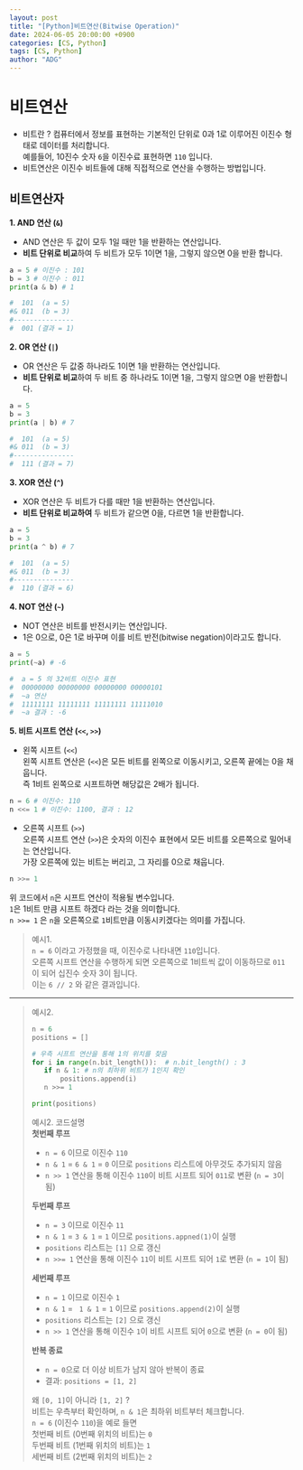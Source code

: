 ```yaml
---
layout: post
title: "[Python]비트연산(Bitwise Operation)"
date: 2024-06-05 20:00:00 +0900
categories: [CS, Python]
tags: [CS, Python]
author: "ADG"
---
```


# 비트연산

- 비트란 ? 컴퓨터에서 정보를 표현하는 기본적인 단위로 0과 1로 이루어진 이진수 형태로 데이터를 처리합니다.  
  예를들어, 10진수 숫자 `6`을 이진수료 표현하면 `110` 입니다.
- 비트연산은 이진수 비트들에 대해 직접적으로 연산을 수행하는 방법입니다.

## 비트연산자

**1. AND 연산 (`&`)**  
  - AND 연산은 두 값이 모두 1일 때만 1을 반환하는 연산입니다.  
  - **비트 단위로 비교**하여 두 비트가 모두 1이면 1을, 그렇지 않으면 0을 반환 합니다.  

   ```python
   a = 5 # 이진수 : 101
   b = 3 # 이진수 : 011
   print(a & b) # 1

   #  101  (a = 5)
   #& 011  (b = 3)
   #---------------
   #  001 (결과 = 1)
   ```

**2. OR 연산 (`|`)**  
  - OR 연산은 두 값중 하나라도 1이면 1을 반환하는 연산입니다.  
  - **비트 단위로 비교**하여 두 비트 중 하나라도 1이면 1을, 그렇지 않으면 0을 반환합니다.  

   ```python
   a = 5
   b = 3
   print(a | b) # 7

   #  101  (a = 5)
   #& 011  (b = 3)
   #---------------
   #  111 (결과 = 7)
   ```

**3. XOR 연산 (`^`)**  
  - XOR 연산은 두 비트가 다를 때만 1을 반환하는 연산입니다.  
  - **비트 단위로 비교하여** 두 비트가 같으면 0을, 다르면 1을 반환합니다.  

   ```python
   a = 5
   b = 3
   print(a ^ b) # 7

   #  101  (a = 5)
   #& 011  (b = 3)
   #---------------
   #  110 (결과 = 6)
   ```

**4. NOT 연산 (`~`)**  
  - NOT 연산은 비트를 반전시키는 연산입니다.  
  - 1은 0으로, 0은 1로 바꾸며 이를 비트 반전(bitwise negation)이라고도 합니다.

   ```python
   a = 5
   print(~a) # -6

   #  a = 5 의 32비트 이진수 표현
   #  00000000 00000000 00000000 00000101
   #  ~a 연산
   #  11111111 11111111 11111111 11111010
   #  ~a 결과 : -6
   ```
**5. 비트 시프트 연산 (`<<`, `>>`)**  
  - 왼쪽 시프트 (`<<`)  
   왼쪽 시프트 연산은 (`<<`)은 모든 비트를 왼쪽으로 이동시키고, 오른쪽 끝에는 0을 채웁니다.  
   즉 1비트 왼쪽으로 시프트하면 해당값은 2배가 됩니다.  

   ```python
   n = 6 # 이진수: 110
   n <<= 1 # 이진수: 1100, 결과 : 12
   ```

  - 오른쪽 시프트 (`>>`)  
   오른쪽 시프트 연산 (`>>`)은 숫자의 이진수 표현에서 모든 비트를 오른쪽으로 밀어내는 연산입니다.  
   가장 오른쪽에 있는 비트는 버리고, 그 자리를 0으로 채웁니다.  

   ```python
   n >>= 1
   ```

   위 코드에서 `n`은 시프트 연산이 적용될 변수입니다.  
   `1`은 1비트 만큼 시프트 하겠다 라는 것을 의미합니다.  
   `n >>= 1` 은 `n`을 오른쪽으로 `1`비트만큼 이동시키겠다는 의미를 가집니다.
   
   > 예시1.  
   > `n = 6` 이라고 가정했을 때, 이진수로 나타내면 `110`입니다.  
   > 오른쪽 시프트 연산을 수행하게 되면 오른쪽으로 1비트씩 값이 이동하므로 `011` 이 되어 십진수 숫자 3이 됩니다.  
   > 이는 `6 // 2` 와 같은 결과입니다.  

   ---

   >예시2.  
   >```python
   >n = 6
   >positions = []
   >
   ># 우측 시프트 연산을 통해 1의 위치를 찾음
   >for i in range(n.bit_length()):  # n.bit_length() : 3
   >    if n & 1: # n의 최하위 비트가 1인지 확인
   >        positions.append(i) 
   >    n >>= 1
   >
   >print(positions)
   >```
   >
   >
   >예시2. 코드설명  
   >**첫번째 루프**  
   > - `n = 6` 이므로 이진수 `110`  
   > - `n & 1` = `6 & 1` = `0` 이므로 `positions` 리스트에 아무것도 추가되지 않음  
   > - `n >> 1` 연산을 통해 이진수 `110`이 비트 시프트 되어 `011`로 변환 (`n = 3`이 됨)  
   >
   >**두번째 루프**  
   > - `n = 3` 이므로 이진수 `11`
   > - `n & 1` = `3 & 1` = `1` 이므로 `positions.appned(1)`이 실행  
   > - `positions` 리스트는 `[1]` 으로 갱신  
   > - `n >>= 1` 연산을 통해 이진수 `11`이 비트 시프트 되어 `1`로 변환 (`n = 1`이 됨)  
   >
   >**세번째 루프**  
   > - `n = 1` 이므로 이진수 `1`  
   > - `n & 1` = ` 1 & 1` = `1` 이므로 `positions.append(2)`이 실행  
   > - `positions` 리스트는 `[2]` 으로 갱신  
   > - `n >> 1` 연산을 통해 이진수 `1`이 비트 시프트 되어 `0`으로 변환 (`n = 0`이 됨)  
   >
   >**반복 종료**  
   > - `n = 0`으로 더 이상 비트가 남지 않아 반복이 종료  
   > - 결과: `positions = [1, 2]`
   >
   > 왜 `[0, 1]`이 아니라 `[1, 2]` ?  
   > 비트는 우측부터 확인하며, `n & 1`은 최하위 비트부터 체크합니다.  
   > `n = 6` (이진수 `110`)을 예로 들면  
   > 첫번째 비트 (0번째 위치의 비트)는 `0`  
   > 두번째 비트 (1번째 위치의 비트)는 `1`  
   > 세번째 비트 (2번째 위치의 비트)는 `2`  
